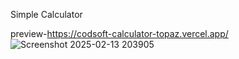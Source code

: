 Simple Calculator


preview-https://codsoft-calculator-topaz.vercel.app/
![Screenshot 2025-02-13 203905](https://github.com/user-attachments/assets/35fd64e9-a405-46fb-8427-398174586f2e)
